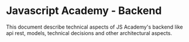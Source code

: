 # Javascript Academy - Backend
This  document describe technical aspects of JS Academy's backend like api rest, models, technical decisions and other architectural aspects.


